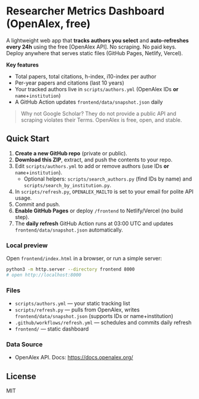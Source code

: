 # Researcher Metrics Dashboard (OpenAlex, free)

A lightweight web app that **tracks authors you select** and **auto-refreshes every 24h** using the free [OpenAlex API].
No scraping. No paid keys. Deploy anywhere that serves static files (GitHub Pages, Netlify, Vercel).

**Key features**
- Total papers, total citations, h-index, i10-index per author
- Per-year papers and citations (last 10 years)
- Your tracked authors live in `scripts/authors.yml` (OpenAlex IDs **or** `name`+`institution`)
- A GitHub Action updates `frontend/data/snapshot.json` daily

> Why not Google Scholar? They do not provide a public API and scraping violates their Terms. OpenAlex is free, open, and stable.

## Quick Start

1) **Create a new GitHub repo** (private or public).  
2) **Download this ZIP**, extract, and push the contents to your repo.
3) Edit `scripts/authors.yml` to add or remove authors (use IDs **or** `name`+`institution`).  
   - Optional helpers: `scripts/search_authors.py` (find IDs by name) and `scripts/search_by_institution.py`.
4) In `scripts/refresh.py`, `OPENALEX_MAILTO` is set to your email for polite API usage.
5) Commit and push.  
6) **Enable GitHub Pages** or deploy `/frontend` to Netlify/Vercel (no build step).
7) The **daily refresh** GitHub Action runs at 03:00 UTC and updates `frontend/data/snapshot.json` automatically.

### Local preview
Open `frontend/index.html` in a browser, or run a simple server:
```bash
python3 -m http.server --directory frontend 8000
# open http://localhost:8000
```

### Files
- `scripts/authors.yml` — your static tracking list
- `scripts/refresh.py` — pulls from OpenAlex, writes `frontend/data/snapshot.json` (supports IDs or name+institution)
- `.github/workflows/refresh.yml` — schedules and commits daily refresh
- `frontend/` — static dashboard

### Data Source
- OpenAlex API. Docs: https://docs.openalex.org/

## License
MIT
